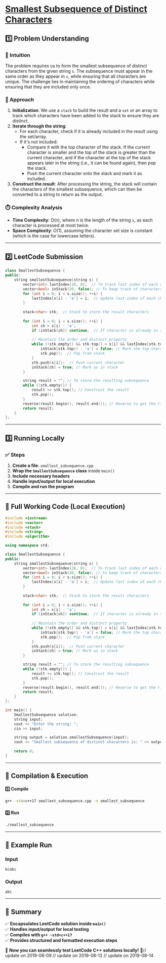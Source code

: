 # **[Smallest Subsequence of Distinct Characters](https://leetcode.com/problems/smallest-subsequence-of-distinct-characters/description/)**  

## **1️⃣ Problem Understanding**  
### **📌 Intuition**  
The problem requires us to form the smallest subsequence of distinct characters from the given string `s`. The subsequence must appear in the same order as they appear in `s`, while ensuring that all characters are unique. The challenge lies in maintaining the ordering of characters while ensuring that they are included only once.

### **🚀 Approach**  
1. **Initialization**: We use a `stack` to build the result and a `set` or an array to track which characters have been added to the stack to ensure they are distinct.
2. **Iterate through the string**: 
   - For each character, check if it is already included in the result using the set/array.
   - If it's not included:
     - Compare it with the top character of the stack. If the current character is smaller and the top of the stack is greater than the current character, and if the character at the top of the stack appears later in the string (i.e., it can be found again), then pop the stack.
     - Push the current character onto the stack and mark it as included.
3. **Construct the result**: After processing the string, the stack will contain the characters of the smallest subsequence, which can then be converted to a string to return as the output.

### **⏱️ Complexity Analysis**  
- **Time Complexity**: O(n), where n is the length of the string `s`, as each character is processed at most twice.
- **Space Complexity**: O(1), assuming the character set size is constant (which is the case for lowercase letters).

---  

## **2️⃣ LeetCode Submission**  
```cpp
class SmallestSubsequence {
public:
    string smallestSubsequence(string s) {
        vector<int> lastIndex(26, 0);  // To track last index of each character
        vector<bool> inStack(26, false); // To keep track of characters in stack
        for (int i = 0; i < s.size(); ++i) {
            lastIndex[s[i] - 'a'] = i;  // Update last index of each character
        }
        
        stack<char> stk;  // Stack to store the result characters
        
        for (int i = 0; i < s.size(); ++i) {
            int ch = s[i] - 'a';
            if (inStack[ch]) continue;  // If character is already in stack, skip
            
            // Maintain the order and distinct property
            while (!stk.empty() && stk.top() > s[i] && lastIndex[stk.top() - 'a'] > i) {
                inStack[stk.top() - 'a'] = false; // Mark the top character as not in stack
                stk.pop();  // Pop from stack
            }
            stk.push(s[i]);  // Push current character
            inStack[ch] = true; // Mark as in stack
        }

        string result = ""; // To store the resulting subsequence
        while (!stk.empty()) {
            result += stk.top(); // Construct the result 
            stk.pop();
        }
        reverse(result.begin(), result.end()); // Reverse to get the right order
        return result; 
    }
};  
```  

---  

## **3️⃣ Running Locally**  
### **✅ Steps**  
1. **Create a file**: `smallest_subsequence.cpp`  
2. **Wrap the `SmallestSubsequence` class** inside `main()`  
3. **Include necessary headers**  
4. **Handle input/output for local execution**  
5. **Compile and run the program**  

---  

## **📝 Full Working Code (Local Execution)**  
```cpp
#include <iostream>
#include <vector>
#include <stack>
#include <string>
#include <algorithm>

using namespace std;

class SmallestSubsequence {
public:
    string smallestSubsequence(string s) {
        vector<int> lastIndex(26, 0);  // To track last index of each character
        vector<bool> inStack(26, false); // To keep track of characters in stack
        for (int i = 0; i < s.size(); ++i) {
            lastIndex[s[i] - 'a'] = i;  // Update last index of each character
        }
        
        stack<char> stk;  // Stack to store the result characters
        
        for (int i = 0; i < s.size(); ++i) {
            int ch = s[i] - 'a';
            if (inStack[ch]) continue;  // If character is already in stack, skip
            
            // Maintain the order and distinct property
            while (!stk.empty() && stk.top() > s[i] && lastIndex[stk.top() - 'a'] > i) {
                inStack[stk.top() - 'a'] = false; // Mark the top character as not in stack
                stk.pop();  // Pop from stack
            }
            stk.push(s[i]);  // Push current character
            inStack[ch] = true; // Mark as in stack
        }

        string result = ""; // To store the resulting subsequence
        while (!stk.empty()) {
            result += stk.top(); // Construct the result 
            stk.pop();
        }
        reverse(result.begin(), result.end()); // Reverse to get the right order
        return result; 
    }
};

int main() {
    SmallestSubsequence solution;
    string input;
    cout << "Enter the string: ";
    cin >> input;

    string output = solution.smallestSubsequence(input);
    cout << "Smallest subsequence of distinct characters is: " << output << endl;
    
    return 0;
}
```  

---  

## **🔧 Compilation & Execution**  
#### **1️⃣ Compile**  
```bash
g++ -std=c++17 smallest_subsequence.cpp -o smallest_subsequence
```  

#### **2️⃣ Run**  
```bash
./smallest_subsequence
```  

---  

## **🎯 Example Run**  
### **Input**  
```
bcabc
```  
### **Output**  
```
abc
```  

---  

## **📌 Summary**  
✅ **Encapsulates LeetCode solution inside `main()`**  
✅ **Handles input/output for local testing**  
✅ **Compiles with `g++ -std=c++17`**  
✅ **Provides structured and formatted execution steps**  

🚀 **Now you can seamlessly test LeetCode C++ solutions locally!** 🚀// update on 2019-08-09
// update on 2019-08-12
// update on 2019-08-14
